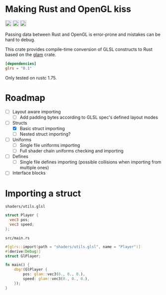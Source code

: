 # Making Rust and OpenGL kiss

[<img alt="github" src="https://img.shields.io/badge/github-holothedrunk/glrs-8da0cb?style=for-the-badge&labelColor=555555&logo=github" height="20">](https://github.com/HoloTheDrunk/glrs)
[<img alt="crates.io" src="https://img.shields.io/crates/v/paste.svg?style=for-the-badge&color=fc8d62&logo=rust" height="20">](https://crates.io/crates/glrs)
[<img alt="docs.rs" src="https://img.shields.io/badge/docs.rs-glrs-66c2a5?style=for-the-badge&labelColor=555555&logo=docs.rs" height="20">](https://docs.rs/glrs)

Passing data between Rust and OpenGL is error-prone and mistakes can be hard to debug.

This crate provides compile-time conversion of GLSL constructs to Rust based on the [glam] crate.

[glam]: https://github.com/bitshifter/glam-rs

```toml
[dependencies]
glrs = "0.1"
```

Only tested on rustc 1.75.

# Roadmap

- [ ] Layout aware importing
  - [ ] Add padding bytes according to GLSL spec's defined layout modes
- [ ] Structs
  - [x] Basic struct importing
  - [ ] Nested struct importing?
- [ ] Uniforms
  - [ ] Single file uniforms importing
  - [ ] Full shader chain uniforms checking and importing
- [ ] Defines
  - [ ] Single file defines importing (possible collisions when importing from multiple ones)
- [ ] Interface blocks

# Importing a struct

`shaders/utils.glsl`

```glsl
struct Player {
  vec3 pos;
  vec3 speed;
};
```

`src/main.rs`

```rust
#[glrs::import(path = "shaders/utils.glsl", name = "Player")]
#[derive(Debug)]
struct GlPlayer;

fn main() {
    dbg!(GlPlayer {
        pos: glam::vec3(0., 0., 0.),
        speed: glam::vec3(0., 0., 0.),
    });
}
```
